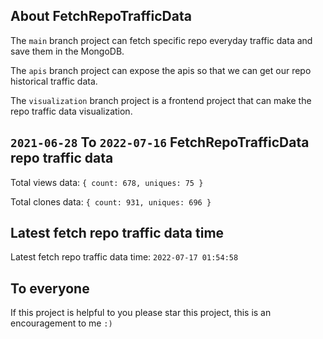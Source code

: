 ## About FetchRepoTrafficData

The `main` branch project can fetch specific repo everyday traffic data and save them in the MongoDB.

The `apis` branch project can expose the apis so that we can get our repo historical traffic data.

The `visualization` branch project is a frontend project that can make the repo traffic data visualization.

## `2021-06-28` To `2022-07-16` FetchRepoTrafficData repo traffic data

Total views data: `{ count: 678, uniques: 75 }`

Total clones data: `{ count: 931, uniques: 696 }`

## Latest fetch repo traffic data time

Latest fetch repo traffic data time: `2022-07-17 01:54:58`

## To everyone

If this project is helpful to you please star this project, this is an encouragement to me `:)`




